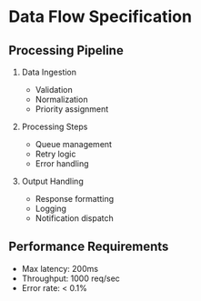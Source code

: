 # Data Flow Specification

## Processing Pipeline

1. Data Ingestion

    - Validation
    - Normalization
    - Priority assignment

2. Processing Steps

    - Queue management
    - Retry logic
    - Error handling

3. Output Handling
    - Response formatting
    - Logging
    - Notification dispatch

## Performance Requirements

-   Max latency: 200ms
-   Throughput: 1000 req/sec
-   Error rate: < 0.1%
